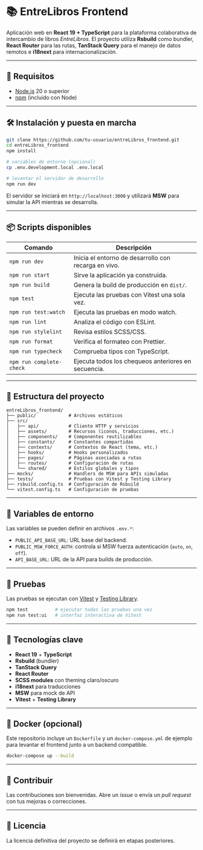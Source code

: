 # 📚 EntreLibros Frontend

Aplicación web en **React 19 + TypeScript** para la plataforma colaborativa de intercambio de libros *EntreLibros*. El proyecto utiliza **Rsbuild** como bundler, **React Router** para las rutas, **TanStack Query** para el manejo de datos remotos e **i18next** para internacionalización.

---

## 🚀 Requisitos

- [Node.js](https://nodejs.org/) 20 o superior
- [npm](https://www.npmjs.com/) (incluido con Node)

---

## 🛠️ Instalación y puesta en marcha

```bash
git clone https://github.com/tu-usuario/entreLibros_frontend.git
cd entreLibros_frontend
npm install

# variables de entorno (opcional)
cp .env.development.local .env.local

# levantar el servidor de desarrollo
npm run dev
```

El servidor se iniciará en `http://localhost:3000` y utilizará **MSW** para simular la API mientras se desarrolla.

---

## 📦 Scripts disponibles

| Comando                  | Descripción                                            |
|-------------------------|--------------------------------------------------------|
| `npm run dev`           | Inicia el entorno de desarrollo con recarga en vivo.   |
| `npm run start`         | Sirve la aplicación ya construida.                     |
| `npm run build`         | Genera la build de producción en `dist/`.              |
| `npm test`              | Ejecuta las pruebas con Vitest una sola vez.           |
| `npm run test:watch`    | Ejecuta las pruebas en modo watch.                     |
| `npm run lint`          | Analiza el código con ESLint.                          |
| `npm run stylelint`     | Revisa estilos SCSS/CSS.                               |
| `npm run format`        | Verifica el formateo con Prettier.                     |
| `npm run typecheck`     | Comprueba tipos con TypeScript.                        |
| `npm run complete-check`| Ejecuta todos los chequeos anteriores en secuencia.    |

---

## 📂 Estructura del proyecto

```text
entreLibros_frontend/
├── public/            # Archivos estáticos
├── src/
│   ├── api/           # Cliente HTTP y servicios
│   ├── assets/        # Recursos (iconos, traducciones, etc.)
│   ├── components/    # Componentes reutilizables
│   ├── constants/     # Constantes compartidas
│   ├── contexts/      # Contextos de React (tema, etc.)
│   ├── hooks/         # Hooks personalizados
│   ├── pages/         # Páginas asociadas a rutas
│   ├── routes/        # Configuración de rutas
│   └── shared/        # Estilos globales y tipos
├── mocks/             # Handlers de MSW para APIs simuladas
├── tests/             # Pruebas con Vitest y Testing Library
├── rsbuild.config.ts  # Configuración de Rsbuild
└── vitest.config.ts   # Configuración de pruebas
```

---

## 🔧 Variables de entorno

Las variables se pueden definir en archivos `.env.*`:

- `PUBLIC_API_BASE_URL`: URL base del backend.
- `PUBLIC_MSW_FORCE_AUTH`: controla si MSW fuerza autenticación (`auto`, `on`, `off`).
- `API_BASE_URL`: URL de la API para builds de producción.

---

## 🧪 Pruebas

Las pruebas se ejecutan con [Vitest](https://vitest.dev/) y [Testing Library](https://testing-library.com/).

```bash
npm test          # ejecutar todas las pruebas una vez
npm run test:ui   # interfaz interactiva de Vitest
```

---

## 🧩 Tecnologías clave

- **React 19** + **TypeScript**
- **Rsbuild** (bundler)
- **TanStack Query**
- **React Router**
- **SCSS modules** con theming claro/oscuro
- **i18next** para traducciones
- **MSW** para mock de API
- **Vitest** + **Testing Library**

---

## 🐳 Docker (opcional)

Este repositorio incluye un `Dockerfile` y un `docker-compose.yml` de ejemplo para levantar el frontend junto a un backend compatible.

```bash
docker-compose up --build
```

---

## 🤝 Contribuir

Las contribuciones son bienvenidas. Abre un *issue* o envía un *pull request* con tus mejoras o correcciones.

---

## 📄 Licencia

La licencia definitiva del proyecto se definirá en etapas posteriores.

